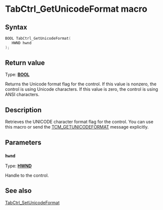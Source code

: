# TabCtrl_GetUnicodeFormat macro

## Syntax

```cpp
BOOL TabCtrl_GetUnicodeFormat(
   HWND hwnd
);
```

## Return value

Type: **[BOOL](https://learn.microsoft.com/windows/desktop/winprog/windows-data-types)**

Returns the Unicode format flag for the control. If this value is nonzero, the control is using Unicode characters. If this value is zero, the control is using ANSI characters.

## Description

Retrieves the UNICODE character format flag for the control. You can use this macro or send the [TCM_GETUNICODEFORMAT](https://learn.microsoft.com/windows/desktop/Controls/tcm-getunicodeformat) message explicitly.

## Parameters

### `hwnd`

Type: **[HWND](https://learn.microsoft.com/windows/desktop/WinProg/windows-data-types)**

Handle to the control.

## See also

[TabCtrl_SetUnicodeFormat](https://learn.microsoft.com/windows/desktop/api/commctrl/nf-commctrl-tabctrl_setunicodeformat)